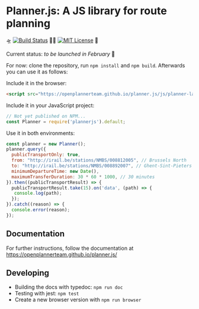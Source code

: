# Planner.js: A JS library for route planning

🛸 [![Build Status](https://travis-ci.org/openplannerteam/planner.js.svg?branch=dev)](https://travis-ci.org/openplannerteam/planner.js) 🚴‍♂️ [![MIT License](https://img.shields.io/github/license/openplannerteam/planner.js.svg?maxAge=2592000)](https://github.com/openplannerteam/planner.js/blob/master/LICENSE) 🚉

Current status: _to be launched in February_ 🚀

For now: clone the repository, run `npm install` and `npm build`. Afterwards you can use it as follows:

Include it in the browser:
```html
<script src="https://openplannerteam.github.io/planner.js/js/planner-latest.js"></script>
```

Include it in your JavaScript project:
```javascript
// Not yet published on NPM...
const Planner = require('plannerjs').default;
```

Use it in both environments:
```javascript
const planner = new Planner();
planner.query({
  publicTransportOnly: true,
  from: "http://irail.be/stations/NMBS/008812005", // Brussels North
  to: "http://irail.be/stations/NMBS/008892007", // Ghent-Sint-Pieters
  minimumDepartureTime: new Date(),
  maximumTransferDuration: 30 * 60 * 1000, // 30 minutes
}).then((publicTransportResult) => {
  publicTransportResult.take(15).on('data', (path) => {
   console.log(path);
  });
}).catch((reason) => {
  console.error(reason);
});
```

## Documentation

For further instructions, follow the documentation at https://openplannerteam.github.io/planner.js/

## Developing

 * Building the docs with typedoc: `npm run doc`
 * Testing with jest: `npm test`
 * Create a new browser version with `npm run browser`
